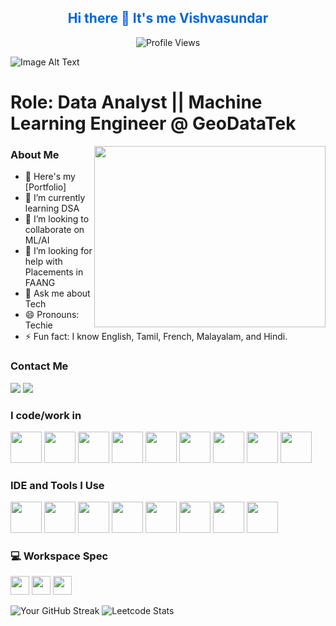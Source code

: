 <div align="center">
  <h2 style="color: #0366d6; font-weight: bold;">Hi there 👋 It's me Vishvasundar</h2>

  <img src="https://komarev.com/ghpvc/?username=Vishva-23&label=PROFILE+VIEWS" alt="Profile Views" />
</div>

![Image Alt Text](https://i.ibb.co/k24415b/Github-Banner.gif)

Role: Data Analyst || Machine Learning Engineer @ GeoDataTek
=============================================================



<img align="right" width="370" height="290" src="https://media.giphy.com/media/qgQUggAC3Pfv687qPC/giphy.gif" style="border-radius: 50;" />


### About Me

- 🔭 Here's my [Portfolio]
- 🌱 I’m currently learning DSA
- 👯 I’m looking to collaborate on ML/AI
- 🤔 I’m looking for help with Placements in FAANG
- 💬 Ask me about Tech
- 😄 Pronouns: Techie
- ⚡ Fun fact: I know English, Tamil, French, Malayalam, and Hindi.

### Contact Me
[<img src="https://img.icons8.com/?size=100&id=PmVIP6qPDgZv&format=png&color=000000"/>](https://www.linkedin.com/in/vishva-ks/)
[<img src="https://img.icons8.com/?size=100&id=ubG3KC00ctgG&format=png&color=000000" />](https://discord.com/channels/vishva_ks9741)

### I code/work in
<img height="50" width="50" src="https://img.icons8.com/color/48/000000/python.png" /> <img height="50" width="50" src="https://img.icons8.com/color/48/000000/java-coffee-cup-logo.png" /> <img height="50" width="50" src="https://img.icons8.com/color/48/000000/c-programming.png" /> <img height="50" width="50" src="https://img.icons8.com/color/48/000000/tensorflow.png"/> <img height="50" width="50" src="https://imgs.search.brave.com/HfGPVQdtN8XlCg7kGL2AIW3c861q0ri6-R-KehfsWM8/rs:fit:860:0:0/g:ce/aHR0cHM6Ly91cGxv/YWQud2lraW1lZGlh/Lm9yZy93aWtpcGVk/aWEvY29tbW9ucy8x/LzEwL1B5VG9yY2hf/bG9nb19pY29uLnN2/Zw.svg"/> <img height="50" width="50" src="https://img.icons8.com/color/48/000000/mysql-logo.png"/> <img height="50" width="50" src="https://upload.wikimedia.org/wikipedia/commons/thumb/c/cf/New_Power_BI_Logo.svg/2048px-New_Power_BI_Logo.svg.png" /> <img height="50" width="50" src="https://store-images.s-microsoft.com/image/apps.47429.13795821674373682.42a749e2-3ed9-43c6-88ec-0045278b4e49.44c95864-02a2-4f02-b16e-5b92d03974a1?h=464" /> <img height="50" width="50" src="https://i0.wp.com/hatfullofdata.blog/wp-content/uploads/2021/04/Dataverse_1600x1600.png?fit=680%2C680&ssl=1" /> 

### IDE and Tools I Use
<img height="50" width="50" src="https://img.icons8.com/color/48/000000/visual-studio-code-2019.png"/> <img height="50" width="50" src="https://img.icons8.com/color/48/000000/pycharm.png"/> <img height="50" width="50" src="https://img.icons8.com/color/50/000000/git.png"/> <img height="50" width="50" src="https://img.icons8.com/dusk/64/000000/anaconda.png"/> <img height="50" src="https://img.icons8.com/officel/480/null/java-eclipse.png"/> <img height="50" src="https://img.icons8.com/color/480/null/notion--v1.png" /> <img height="50" width="50" src="https://img.icons8.com/doodle/48/000000/adobe-photoshop.png"/> <img height="50" width="50" src="https://img.icons8.com/color/48/000000/figma--v1.png"/> 

### 💻 Workspace Spec
<img height="30" src="https://img.shields.io/badge/Macbook-Pro_M1-ED1C24?style=for-the-badge&logo=apple&logoColor=white"/> <img height="30" src="https://img.shields.io/badge/NVIDIA-GTX1650-76B900?style=for-the-badge&logo=nvidia&logoColor=white"/>  <img height="30" src="https://img.shields.io/badge/AMD-Ryzen_5_4600H-ED1C24?style=for-the-badge&logo=amd&logoColor=white"/> 

![Your GitHub Streak](https://github-readme-streak-stats.herokuapp.com/?user=Vishva-23&theme=tokyonight)
![Leetcode Stats](https://leetcard.jacoblin.cool/vishvaks2306?ext=contest&theme=dark)

